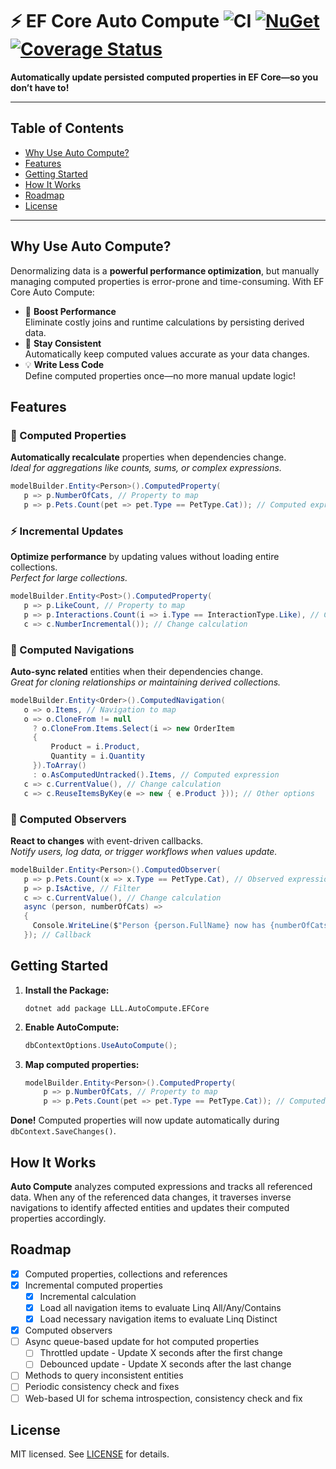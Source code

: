 # ⚡ EF Core Auto Compute ![CI](https://github.com/lucaslorentz/auto-compute/workflows/CI/badge.svg) [![NuGet](https://img.shields.io/nuget/v/LLL.AutoCompute.EFCore.svg)](https://www.nuget.org/packages/LLL.AutoCompute.EFCore) [![Coverage Status](https://coveralls.io/repos/github/lucaslorentz/auto-compute/badge.svg?branch=main)](https://coveralls.io/github/lucaslorentz/auto-compute)

**Automatically update persisted computed properties in EF Core—so you don’t have to!**

---

## Table of Contents
- [Why Use Auto Compute?](#why-use-auto-compute)
- [Features](#features)
- [Getting Started](#getting-started)
- [How It Works](#how-it-works)
- [Roadmap](#roadmap)
- [License](#license)

---

## Why Use Auto Compute?

Denormalizing data is a **powerful performance optimization**, but manually managing computed properties is error-prone and time-consuming. With EF Core Auto Compute:

- 🚀 **Boost Performance**  
  Eliminate costly joins and runtime calculations by persisting derived data.
- 🔄 **Stay Consistent**  
  Automatically keep computed values accurate as your data changes.
- 💡 **Write Less Code**  
  Define computed properties once—no more manual update logic!

## Features

### 🔧 Computed Properties
**Automatically recalculate** properties when dependencies change.  
*Ideal for aggregations like counts, sums, or complex expressions.*

```csharp
modelBuilder.Entity<Person>().ComputedProperty(
   p => p.NumberOfCats, // Property to map
   p => p.Pets.Count(pet => pet.Type == PetType.Cat)); // Computed expression
```

### ⚡ Incremental Updates
**Optimize performance** by updating values without loading entire collections.  
*Perfect for large collections.*

```csharp
modelBuilder.Entity<Post>().ComputedProperty(
   p => p.LikeCount, // Property to map
   p => p.Interactions.Count(i => i.Type == InteractionType.Like), // Computed expression
   c => c.NumberIncremental()); // Change calculation
```

### 🔗 Computed Navigations
**Auto-sync related** entities when their dependencies change.  
*Great for cloning relationships or maintaining derived collections.*

```csharp
modelBuilder.Entity<Order>().ComputedNavigation(
   o => o.Items, // Navigation to map
   o => o.CloneFrom != null
     ? o.CloneFrom.Items.Select(i => new OrderItem
     {
         Product = i.Product,
         Quantity = i.Quantity
     }).ToArray()
     : o.AsComputedUntracked().Items, // Computed expression
   c => c.CurrentValue(), // Change calculation
   c => c.ReuseItemsByKey(e => new { e.Product })); // Other options
```

### 👀 Computed Observers
**React to changes** with event-driven callbacks.  
*Notify users, log data, or trigger workflows when values update.*

```csharp
modelBuilder.Entity<Person>().ComputedObserver(
   p => p.Pets.Count(x => x.Type == PetType.Cat), // Observed expression
   p => p.IsActive, // Filter
   c => c.CurrentValue(), // Change calculation
   async (person, numberOfCats) =>
   {
     Console.WriteLine($"Person {person.FullName} now has {numberOfCats} cats.");
   }); // Callback
```

## Getting Started

1. **Install the Package:**  
    ```
    dotnet add package LLL.AutoCompute.EFCore
    ```

2. **Enable AutoCompute:**  
   ```csharp
   dbContextOptions.UseAutoCompute();
   ```

3. **Map computed properties:**
    ```csharp
    modelBuilder.Entity<Person>().ComputedProperty(
        p => p.NumberOfCats, // Property to map
        p => p.Pets.Count(pet => pet.Type == PetType.Cat)); // Computed expression
    ```

**Done!** Computed properties will now update automatically during `dbContext.SaveChanges()`.

## How It Works

**Auto Compute** analyzes computed expressions and tracks all referenced data. When any of the referenced data changes, it traverses inverse navigations to identify affected entities and updates their computed properties accordingly.

## Roadmap

- [x] Computed properties, collections and references
- [x] Incremental computed properties
   - [x] Incremental calculation
   - [x] Load all navigation items to evaluate Linq All/Any/Contains
   - [x] Load necessary navigation items to evaluate Linq Distinct 
- [x] Computed observers
- [ ] Async queue-based update for hot computed properties
  - [ ] Throttled update - Update X seconds after the first change
  - [ ] Debounced update - Update X seconds after the last change
- [ ] Methods to query inconsistent entities
- [ ] Periodic consistency check and fixes
- [ ] Web-based UI for schema introspection, consistency check and fix

## License
MIT licensed. See [LICENSE](LICENSE) for details.
